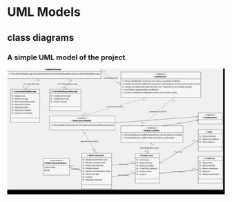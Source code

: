 
# UML Models

## class diagrams

### A simple UML model of the project 

![alt text](../UMLmodel/images/classDiagram.png "Figure classDiagram.png" )



